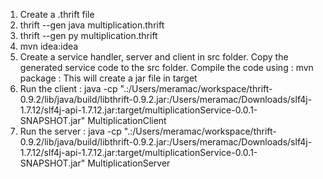 1. Create a .thrift file
2. thrift --gen java multiplication.thrift
3. thrift --gen py multiplication.thrift
4. mvn idea:idea 
5. Create a service handler, server and client in src folder. Copy the generated service code to the src folder. Compile the code using : mvn package : This will create a jar file in target
6. Run the client : java -cp ".:/Users/meramac/workspace/thrift-0.9.2/lib/java/build/libthrift-0.9.2.jar:/Users/meramac/Downloads/slf4j-1.7.12/slf4j-api-1.7.12.jar:target/multiplicationService-0.0.1-SNAPSHOT.jar" MultiplicationClient
7. Run the server : java -cp ".:/Users/meramac/workspace/thrift-0.9.2/lib/java/build/libthrift-0.9.2.jar:/Users/meramac/Downloads/slf4j-1.7.12/slf4j-api-1.7.12.jar:target/multiplicationService-0.0.1-SNAPSHOT.jar" MultiplicationServer
